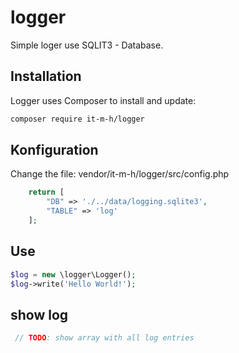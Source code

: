# logger
Simple loger use SQLIT3 - Database.

## Installation
Logger uses Composer to install and update:

```bash
composer require it-m-h/logger
```
## Konfiguration

Change the file: vendor/it-m-h/logger/src/config.php

```php
    return [
        "DB" => './../data/logging.sqlite3',
        "TABLE" => 'log'
    ];
```

## Use
```php
$log = new \logger\Logger();
$log->write('Hello World!');

``` 


## show log
```php
 // TODO: show array with all log entries
```